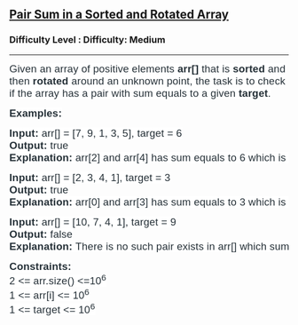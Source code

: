 <h2><a href="https://www.geeksforgeeks.org/problems/pair-sum-in-a-sorted-and-rotated-array/1?page=1&difficulty=Medium&status=unsolved,attempted&sortBy=accuracy">Pair Sum in a Sorted and Rotated Array</a></h2><h3>Difficulty Level : Difficulty: Medium</h3><hr><div class="problems_problem_content__Xm_eO"><p><span style="font-size: 14pt;"><span style="box-sizing: border-box; margin: 0px; padding: 0px; border: 0px; vertical-align: baseline; color: #273239; font-family: Nunito, sans-serif; letter-spacing: 0.162px; background-color: #ffffff;">Given an array of positive elements </span><strong style="box-sizing: border-box; margin: 0px; padding: 0px; border: 0px; vertical-align: baseline; color: #273239; font-family: Nunito, sans-serif; letter-spacing: 0.162px; background-color: #ffffff;"><strong style="box-sizing: border-box; margin: 0px; padding: 0px; border: 0px; vertical-align: baseline;">arr[]</strong></strong><span style="box-sizing: border-box; margin: 0px; padding: 0px; border: 0px; vertical-align: baseline; color: #273239; font-family: Nunito, sans-serif; letter-spacing: 0.162px; background-color: #ffffff;"> </span><span style="box-sizing: border-box; margin: 0px; padding: 0px; border: 0px; vertical-align: baseline; color: #273239; font-family: Nunito, sans-serif; letter-spacing: 0.162px; background-color: #ffffff;">that is <strong>sorted</strong> and then <strong>rotated</strong> around an unknown point, the task is to check if the array has a pair with sum equals to a given&nbsp;</span><strong style="box-sizing: border-box; margin: 0px; padding: 0px; border: 0px; vertical-align: baseline; color: #273239; font-family: Nunito, sans-serif; letter-spacing: 0.162px; background-color: #ffffff;"><strong style="box-sizing: border-box; margin: 0px; padding: 0px; border: 0px; vertical-align: baseline;">target</strong></strong><span style="box-sizing: border-box; margin: 0px; padding: 0px; border: 0px; vertical-align: baseline; color: #273239; font-family: Nunito, sans-serif; letter-spacing: 0.162px; background-color: #ffffff;">.</span></span></p>
<p><span style="font-size: 14pt;"><strong><span style="box-sizing: border-box; margin: 0px; padding: 0px; border: 0px; vertical-align: baseline; color: #273239; font-family: Nunito, sans-serif; letter-spacing: 0.162px; background-color: #ffffff;">Examples:</span></strong></span></p>
<pre><span style="font-size: 14pt;"><span style="color: #273239; font-family: Nunito, sans-serif;"><span style="letter-spacing: 0.162px; background-color: #ffffff;"><strong>Input: </strong>arr[] = [7, 9, 1, 3, 5], target = 6<br><strong>Output: </strong>true<br><strong>Explanation: </strong>arr[2] and arr[4] has sum equals to 6 which is equal to the target.<br></span></span></span></pre>
<pre><span style="font-size: 14pt;"><span style="color: #273239; font-family: Nunito, sans-serif;"><span style="letter-spacing: 0.162px; background-color: #ffffff;"><strong>Input: </strong>arr[] = [2, 3, 4, 1], target = 3<br><strong>Output: </strong>true<br><strong>Explanation: </strong>arr[0] and arr[3] has sum equals to 3 which is equal to the target.<br></span></span></span></pre>
<pre><span style="font-size: 14pt;"><span style="color: #273239; font-family: Nunito, sans-serif;"><span style="letter-spacing: 0.162px; background-color: #ffffff;"><strong>Input: </strong>arr[] = [10, 7, 4, 1], target = 9<br><strong>Output: </strong>false<br><strong>Explanation: </strong>There is no such pair exists in arr[] which sums to target.<br></span></span></span></pre>
<p><span style="font-size: 14pt;"><strong><span style="color: #273239; font-family: Nunito, sans-serif;"><span style="letter-spacing: 0.162px; background-color: #ffffff;">Constraints:<br></span></span></strong></span><span style="font-size: 14pt;"><span style="color: #273239; font-family: Nunito, sans-serif;"><span style="letter-spacing: 0.162px; background-color: #ffffff;">2 &lt;= arr.size() &lt;=10<sup>6</sup><br>1 &lt;= arr[i] &lt;= 10<sup>6</sup><br>1 &lt;= target &lt;= 10<sup>6</sup></span></span></span></p></div>